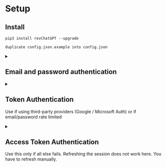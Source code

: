 # Setup
## Install
`pip3 install revChatGPT --upgrade`

`duplicate config.json.example into config.json`

<details>
<summary>

## Email and password authentication
</summary>

```json
{
    "email": "<YOUR_EMAIL>",
    "password": "<YOUR_PASSWORD>"
}
```
Save this in `config.json` in current working directory

</details>

<details>
<summary>

## Token Authentication 
Use if using third-party providers (Google / Microsoft Auth) or if email/password rate limited
</summary>

Go to https://chat.openai.com/chat and log in or sign up

1. Open console with `F12`
2. Open `Application` tab > Cookies
![image](https://user-images.githubusercontent.com/36258159/205494773-32ef651a-994d-435a-9f76-a26699935dac.png)
3. Copy the value for `__Secure-next-auth.session-token` and paste it into `config.json.example` under `session_token`. You do not need to fill out `Authorization`
![image](https://user-images.githubusercontent.com/36258159/205495076-664a8113-eda5-4d1e-84d3-6fad3614cfd8.png)
4. Save the modified file to `config.json` (In the current working directory)

```json
{
    "session_token": "<YOUR_TOKEN>",
}
```
Do not put email/password as that overrides tokens

</details>

<details>
<summary>

## Access Token Authentication
Use this only if all else fails. Refreshing the session does not work here. You have to refresh manually.
</summary>

1. Log in to https://chat.openai.com/
2. Go to https://chat.openai.com/api/auth/session 
3. Copy the `accessToken`
4. Replace the <accessToken> with the accessToken value using the below format
```json
{
	"Authorization":"<accessToken>"
}
```
5. Save to `config.json`

</details>